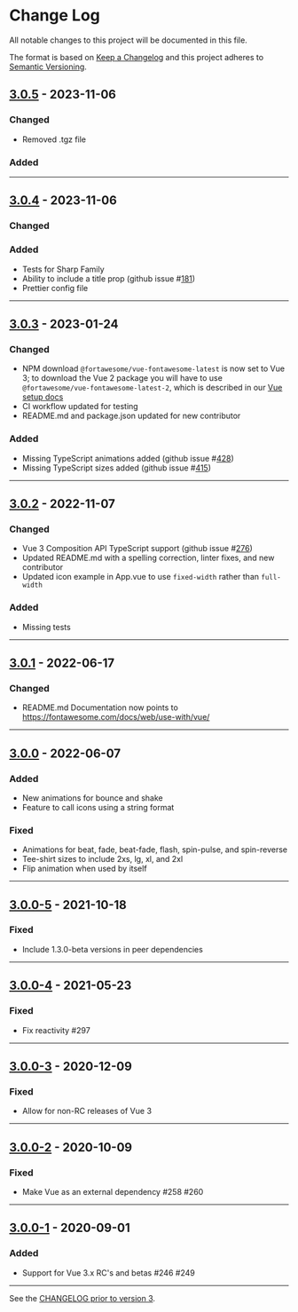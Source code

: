 # Change Log

All notable changes to this project will be documented in this file.

The format is based on [Keep a Changelog](http://keepachangelog.com/) and this project adheres to [Semantic Versioning](http://semver.org/).

## [3.0.5](https://github.com/FortAwesome/vue-fontawesome/releases/tag/3.0.5) - 2023-11-06

### Changed

- Removed .tgz file

### Added

---

## [3.0.4](https://github.com/FortAwesome/vue-fontawesome/releases/tag/3.0.4) - 2023-11-06

### Changed

### Added

- Tests for Sharp Family
- Ability to include a title prop (github issue #[181](https://github.com/FortAwesome/vue-fontawesome/issues/181))
- Prettier config file

---

## [3.0.3](https://github.com/FortAwesome/vue-fontawesome/releases/tag/3.0.3) - 2023-01-24

### Changed

- NPM download `@fortawesome/vue-fontawesome-latest` is now set to Vue 3; to download the Vue 2 package you will have to use `@fortawesome/vue-fontawesome-latest-2`, which is described in our [Vue setup docs](https://fontawesome.com/docs/web/use-with/vue/#_3-add-the-vue-component)
- CI workflow updated for testing
- README.md and package.json updated for new contributor

### Added

- Missing TypeScript animations added (github issue #[428](https://github.com/FortAwesome/vue-fontawesome/issues/428))
- Missing TypeScript sizes added (github issue #[415](https://github.com/FortAwesome/vue-fontawesome/issues/415))

---

## [3.0.2](https://github.com/FortAwesome/vue-fontawesome/releases/tag/3.0.2) - 2022-11-07

### Changed

- Vue 3 Composition API TypeScript support (github issue #[276](https://github.com/FortAwesome/vue-fontawesome/issues/276))
- Updated README.md with a spelling correction, linter fixes, and new contributor
- Updated icon example in App.vue to use `fixed-width` rather than `full-width`

### Added

- Missing tests

---

## [3.0.1](https://github.com/FortAwesome/vue-fontawesome/releases/tag/3.0.1) - 2022-06-17

### Changed

- README.md Documentation now points to https://fontawesome.com/docs/web/use-with/vue/

---

## [3.0.0](https://github.com/FortAwesome/vue-fontawesome/releases/tag/3.0.0) - 2022-06-07

### Added

- New animations for bounce and shake
- Feature to call icons using a string format

### Fixed

- Animations for beat, fade, beat-fade, flash, spin-pulse, and spin-reverse
- Tee-shirt sizes to include 2xs, lg, xl, and 2xl
- Flip animation when used by itself

---

## [3.0.0-5](https://github.com/FortAwesome/vue-fontawesome/releases/tag/3.0.0-5) - 2021-10-18

### Fixed

- Include 1.3.0-beta versions in peer dependencies

---

## [3.0.0-4](https://github.com/FortAwesome/vue-fontawesome/releases/tag/3.0.0-4) - 2021-05-23

### Fixed

- Fix reactivity #297

---

## [3.0.0-3](https://github.com/FortAwesome/vue-fontawesome/releases/tag/3.0.0-3) - 2020-12-09

### Fixed

- Allow for non-RC releases of Vue 3

---

## [3.0.0-2](https://github.com/FortAwesome/vue-fontawesome/releases/tag/3.0.0-2) - 2020-10-09

### Fixed

- Make Vue as an external dependency #258 #260

---

## [3.0.0-1](https://github.com/FortAwesome/vue-fontawesome/releases/tag/3.0.0-1) - 2020-09-01

### Added

- Support for Vue 3.x RC's and betas #246 #249

---

See the [CHANGELOG prior to version 3](https://github.com/FortAwesome/vue-fontawesome/blob/2.x/CHANGELOG.md).
